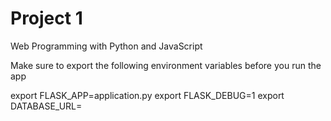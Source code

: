 # Project 1

Web Programming with Python and JavaScript

Make sure to export the following environment variables before you run the app

export FLASK_APP=application.py
export FLASK_DEBUG=1
export DATABASE_URL=
